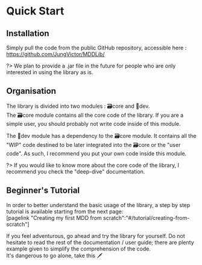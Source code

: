 # Quick Start <!-- {docsify-ignore-all} -->

## Installation
Simply pull the code from the public GitHub repository, accessible here : https://github.com/JungVictor/MDDLib/  

?> We plan to provide a .jar file in the future for people who are only interested in using the library as is.


## Organisation

The library is divided into two modules : :card_file_box:core and :open_file_folder:dev.  
The :card_file_box:core module contains all the core code of the library. If you are a simple user, you should probably not write code inside of this module.  

The :open_file_folder:dev module has a dependency to the :card_file_box:core module. It contains all the "WIP" code destined to be later integrated into the :card_file_box:core or the "user code". As such, I recommend you put your own code inside this module.  

?> If you would like to know more about the core code of the library, I recommend you check the "deep-dive" documentation.

## Beginner's Tutorial

In order to better understand the basic usage of the library, a step by step tutorial is available starting from the next page:  
[pagelink "Creating my first MDD from scratch":"#/tutorial/creating-from-scratch"]  
  
If you feel adventurous, go ahead and try the library for yourself. Do not hesitate to read the rest of the documentation / user guide; there are plenty example given to simplify the comprehension of the code.  
It's dangerous to go alone, take this :dagger: